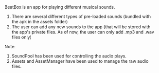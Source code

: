 BeatBox is an app for playing different musical sounds.

1. There are several different types of pre-loaded sounds (bundled with the apk in the assets folder)
2. The user can add any new sounds to the app (that will be stored with the app's private files. As of now, the user can only add .mp3 and .wav files only)

Note:
1. SoundPool has been used for controlling the audio plays.
2. Assets and AssetManager have been used to manage the raw audio files.
